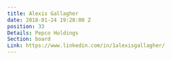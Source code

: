 ```yaml
---
title: Alexis Gallagher
date: 2018-01-24 19:28:00 Z
position: 33
Details: Pepco Holdings
Section: board
Link: https://www.linkedin.com/in/1alexisgallagher/
---
```


